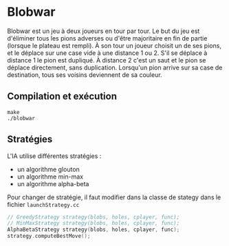 # Blobwar

Blobwar est un jeu à deux joueurs en tour par tour. Le but du jeu est d'éliminer tous les pions adverses ou d'être majoritaire en fin de partie (lorsque le plateau est rempli). À son tour un joueur choisit un de ses pions, et le déplace sur une case vide à une distance 1 ou 2. S'il se déplace à distance 1 le pion est dupliqué. À distance 2 c'est un saut et le pion se déplace directement, sans duplication. Lorsqu'un pion arrive sur sa case de destination, tous ses voisins deviennent de sa couleur.

## Compilation et exécution

```
make
./blobwar
```

## Stratégies

L'IA utilise différentes stratégies :
- un algorithme glouton
- un algorithme min-max
- un algorithme alpha-beta

Pour changer de stratégie, il faut modifier dans la classe de stategy dans le fichier `launchStrategy.cc`

```c++
// GreedyStrategy strategy(blobs, holes, cplayer, func);
// MinMaxStrategy strategy(blobs, holes, cplayer, func);
AlphaBetaStrategy strategy(blobs, holes, cplayer, func);
strategy.computeBestMove();
```